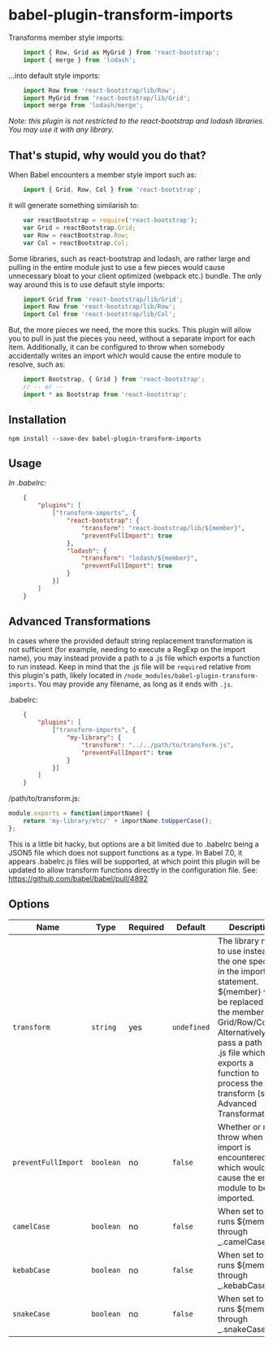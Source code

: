 # babel-plugin-transform-imports

Transforms member style imports:

```javascript
    import { Row, Grid as MyGrid } from 'react-bootstrap';
    import { merge } from 'lodash';
```

...into default style imports:

```javascript
    import Row from 'react-bootstrap/lib/Row';
    import MyGrid from 'react-bootstrap/lib/Grid';
    import merge from 'lodash/merge';
```

*Note: this plugin is not restricted to the react-bootstrap and lodash
libraries.  You may use it with any library.*

## That's stupid, why would you do that?

When Babel encounters a member style import such as:

```javascript
    import { Grid, Row, Col } from 'react-bootstrap';
```

it will generate something similarish to:

```javascript
    var reactBootstrap = require('react-bootstrap');
    var Grid = reactBootstrap.Grid;
    var Row = reactBootstrap.Row;
    var Col = reactBootstrap.Col;
```

Some libraries, such as react-bootstrap and lodash, are rather large and
pulling in the entire module just to use a few pieces would cause unnecessary
bloat to your client optimized (webpack etc.) bundle.  The only way around
this is to use default style imports:

```javascript
    import Grid from 'react-bootstrap/lib/Grid';
    import Row from 'react-bootstrap/lib/Row';
    import Col from 'react-bootstrap/lib/Col';
```

But, the more pieces we need, the more this sucks.  This plugin will allow you
to pull in just the pieces you need, without a separate import for each item.
Additionally, it can be configured to throw when somebody accidentally writes
an import which would cause the entire module to resolve, such as:

```javascript
    import Bootstrap, { Grid } from 'react-bootstrap';
    // -- or --
    import * as Bootstrap from 'react-bootstrap';
```

## Installation

```
npm install --save-dev babel-plugin-transform-imports
```

## Usage

*In .babelrc:*

```json
    {
        "plugins": [
            ["transform-imports", {
                "react-bootstrap": {
                    "transform": "react-bootstrap/lib/${member}",
                    "preventFullImport": true
                },
                "lodash": {
                    "transform": "lodash/${member}",
                    "preventFullImport": true
                }
            }]
        ]
    }
```

## Advanced Transformations

In cases where the provided default string replacement transformation is not
sufficient (for example, needing to execute a RegExp on the import name), you
may instead provide a path to a .js file which exports a function to run
instead.  Keep in mind that the .js file will be `require`d relative from this
plugin's path, likely located in `/node_modules/babel-plugin-transform-imports`.
You may provide any filename, as long as it ends with `.js`.

.babelrc:
```json
    {
        "plugins": [
            ["transform-imports", {
                "my-library": {
                    "transform": "../../path/to/transform.js",
                    "preventFullImport": true
                }
            }]
        ]
    }
```

/path/to/transform.js:
```js
module.exports = function(importName) {
    return 'my-library/etc/' + importName.toUpperCase();
};
```

This is a little bit hacky, but options are a bit limited due to .babelrc being
a JSON5 file which does not support functions as a type.  In Babel 7.0, it
appears .babelrc.js files will be supported, at which point this plugin will be
updated to allow transform functions directly in the configuration file.
See: https://github.com/babel/babel/pull/4892

## Options

| Name | Type | Required | Default | Description |
| --- | --- | --- | --- | --- |
| `transform` | `string` | yes | `undefined` | The library name to use instead of the one specified in the import statement.  ${member} will be replaced with the member, aka Grid/Row/Col/etc.  Alternatively, pass a path to a .js file which exports a function to process the transform (see Advanced Transformations) |
| `preventFullImport` | `boolean` | no | `false` | Whether or not to throw when an import is encountered which would cause the entire module to be imported. |
| `camelCase` | `boolean` | no | `false` | When set to true, runs ${member} through _.camelCase. |
| `kebabCase` | `boolean` | no | `false` | When set to true, runs ${member} through _.kebabCase. |
| `snakeCase` | `boolean` | no | `false` | When set to true, runs ${member} through _.snakeCase. |
